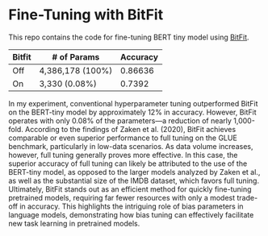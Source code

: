 # Fine-Tuning with BitFit

This repo contains the code for fine-tuning BERT tiny model using [BitFit](https://aclanthology.org/2022.acl-short.1/).

|  Bitfit  | # of Params      | Accuracy |
| -------- | ---------------- | -------- | 
| Off      | 4,386,178 (100%) | 0.86636  |
| On       | 3,330 (0.08%)    | 0.7392   |

In my experiment, conventional hyperparameter tuning outperformed BitFit on the BERT-tiny model by approximately 12% in accuracy. However, BitFit operates with only 0.08% of the parameters—a reduction of nearly 1,000-fold. According to the findings of Zaken et al. (2020), BitFit achieves comparable or even superior performance to full tuning on the GLUE benchmark, particularly in low-data scenarios. As data volume increases, however, full tuning generally proves more effective. In this case, the superior accuracy of full tuning can likely be attributed to the use of the BERT-tiny model, as opposed to the larger models analyzed by Zaken et al., as well as the substantial size of the IMDB dataset, which favors full tuning. Ultimately, BitFit stands out as an efficient method for quickly fine-tuning pretrained models, requiring far fewer resources with only a modest trade-off in accuracy. This highlights the intriguing role of bias parameters in language models, demonstrating how bias tuning can effectively facilitate new task learning in pretrained models.